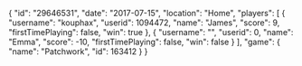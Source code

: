 {
  "id": "29646531",
  "date": "2017-07-15",
  "location": "Home",
  "players": [
    {
      "username": "kouphax",
      "userid": 1094472,
      "name": "James",
      "score": 9,
      "firstTimePlaying": false,
      "win": true
    },
    {
      "username": "",
      "userid": 0,
      "name": "Emma",
      "score": -10,
      "firstTimePlaying": false,
      "win": false
    }
  ],
  "game": {
    "name": "Patchwork",
    "id": 163412
  }
}
